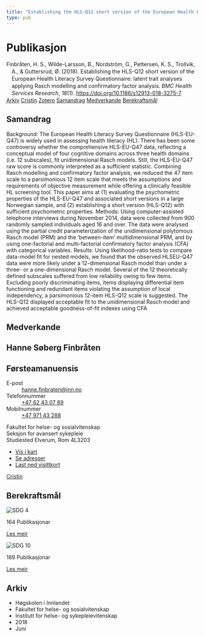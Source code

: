 ```yaml
---
title: "Establishing the HLS-Q12 short version of the European Health Literacy Survey Questionnaire: latent trait analyses applying Rasch modelling and confirmatory factor analysis"
type: pub
---
```

<h1>Publikasjon</h1>
<article id="csl-bib-container-4QS6ZWLT" class="csl-bib-container">
  <div class="csl-bib-body" style="line-height: 1.35; padding-left: 1em; text-indent:-1em;">
  <div class="csl-entry">Finbr&#xE5;ten, H. S., Wilde-Larsson, B., Nordstr&#xF6;m, G., Pettersen, K. S., Trollvik, A., &amp; Guttersrud, &#xD8;. (2018). Establishing the HLS-Q12 short version of the European Health Literacy Survey Questionnaire: latent trait analyses applying Rasch modelling and confirmatory factor analysis. <i>BMC Health Services Research</i>, <i>18</i>(1). <a href="https://doi.org/10.1186/s12913-018-3275-7">https://doi.org/10.1186/s12913-018-3275-7</a></div>
</div>
  <div class="csl-bib-buttons">
    <a href="#taxonomy-article-4QS6ZWLT" class="csl-bib-button">Arkiv</a>
    <a href="https://app.cristin.no/results/show.jsf?id=1594379" alt="Cristin URL" class="csl-bib-button">Cristin</a>
    <a href="http://zotero.org/groups/5022929/items/4QS6ZWLT" alt="Zotero URL" class="csl-bib-button">Zotero</a>
    <a href="#abstract-article-4QS6ZWLT" class="csl-bib-button">Samandrag</a>
    <a href="#contributors-article-4QS6ZWLT" class="csl-bib-button">Medverkande</a>
    <a href="#sdg-article-4QS6ZWLT" class="csl-bib-button">Berekraftsmål</a>
  </div>
  <div id="csl-bib-meta-container-4QS6ZWLT"></div>
</article>
<div id="csl-bib-meta-4QS6ZWLT" class="csl-bib-meta">
  <article id="abstract-article-4QS6ZWLT" class="abstract-article">
    <h1>Samandrag</h1>
    Background: The European Health Literacy Survey Questionnaire (HLS-EU-Q47) is widely used in assessing health 
literacy (HL). There has been some controversy whether the comprehensive HLS-EU-Q47 data, reflecting a 
conceptual model of four cognitive domains across three health domains (i.e. 12 subscales), fit unidimensional 
Rasch models. Still, the HLS-EU-Q47 raw score is commonly interpreted as a sufficient statistic. Combining Rasch 
modelling and confirmatory factor analysis, we reduced the 47 item scale to a parsimonious 12 item scale that 
meets the assumptions and requirements of objective measurement while offering a clinically feasible HL screening 
tool. This paper aims at (1) evaluating the psychometric properties of the HLS-EU-Q47 and associated short versions 
in a large Norwegian sample, and (2) establishing a short version (HLS-Q12) with sufficient psychometric properties. 
Methods: Using computer-assisted telephone interviews during November 2014, data were collected from 900 
randomly sampled individuals aged 16 and over. The data were analysed using the partial credit parameterization 
of the unidimensional polytomous Rasch model (PRM) and the ‘between-item’ multidimensional PRM, and by using 
one-factorial and multi-factorial confirmatory factor analysis (CFA) with categorical variables. 
Results: Using likelihood-ratio tests to compare data-model fit for nested models, we found that the observed HLSEU-Q47 
data were more likely under a 12-dimensional Rasch model than under a three- or a one-dimensional 
Rasch model. Several of the 12 theoretically defined subscales suffered from low reliability owing to few items. 
Excluding poorly discriminating items, items displaying differential item functioning and redundant items violating 
the assumption of local independency, a parsimonious 12-item HLS-Q12 scale is suggested. The HLS-Q12 displayed 
acceptable fit to the unidimensional Rasch model and achieved acceptable goodness-of-fit indexes using CFA
  </article>
  <article id="contributors-article-4QS6ZWLT" class="contributors-article">
    <h1>Medverkande</h1>
    <div class="personas">
<div class="vrtx-hinn-person-card">
<div class="photo">
<i class="lar la-user-circle missing-person"></i>
</div>
<div class="info">
<hgroup><h1>Hanne Søberg Finbråten</h1>
<h2>Førsteamanuensis</h2>
</hgroup><dl>
<dt>E-post</dt>
<dd>
<a href="mailto:hanne.finbraten@inn.no">hanne.finbraten@inn.no</a>
</dd>
<dt>Telefonnummer</dt>
<dd><a href="tel:+4762430789">
+47 62 43 07 89
</a></dd>
<dt>Mobilnummer</dt>
<dd><a href="tel:+4797143288">
+47 971 43 288
</a></dd>
</dl>
<p>
Fakultet for helse- og sosialvitenskap<br>
Seksjon for avansert sykepleie<br>
Studiested Elverum,
Rom 4L3203
</p>
<ul class="vrtx-hinn-links">
<li><a href="https://www.google.com/maps?q=60.88177,11.53669">Vis i kart</a></li>
<li><a href="https://www.inn.no/finn-en-ansatt/hanne-finbraten.html#vrtx-hinn-addresses">Se adresser</a></li>
<li><a href="https://www.inn.no/finn-en-ansatt/hanne-finbraten.html?vrtx=vcf">Last ned visittkort</a></li>
</ul>
</div>
</div>
<a href="https://app.cristin.no/persons/show.jsf?id=328418" alt="Cristin URL" class="personas-cristin">Cristin</a>
</div>
  </article>
  <article id="sdg-article-4QS6ZWLT" class="sdg-article">
    <h1>Berekraftsmål</h1>
    <div class="sdg-container"><div id="sdg4" class="sdg">
<img src="{{< params subfolder >}}images/sdg/sdg04_no.png" class="image" alt="SDG 4">
<div class="sdg-overlay">
<p class="sdg-publication-count"><span>164</span> Publikasjonar</p>
<p><a href="https://www.fn.no/om-fn/fns-baerekraftsmaal/god-utdanning?lang=nno-NO" class="sdg-read-more">Les meir</a></p>
</div>
</div> <div id="sdg10" class="sdg">
<img src="{{< params subfolder >}}images/sdg/sdg10_no.png" class="image" alt="SDG 10">
<div class="sdg-overlay">
<p class="sdg-publication-count"><span>189</span> Publikasjonar</p>
<p><a href="https://www.fn.no/om-fn/fns-baerekraftsmaal/mindre-ulikhet?lang=nno-NO" class="sdg-read-more">Les meir</a></p>
</div>
</div></div>
  </article>
  <article id="taxonomy-article-4QS6ZWLT" class="taxonomy-article">
    <h1>Arkiv</h1>
    <ul>
      <li>Høgskolen i Innlandet</li>
      <li>Fakultet for helse- og sosialvitenskap</li>
      <li>Institutt for helse- og sykepleievitenskap</li>
      <li>2018</li>
      <li>Juni</li>
    </ul>
  </article>
</div>

